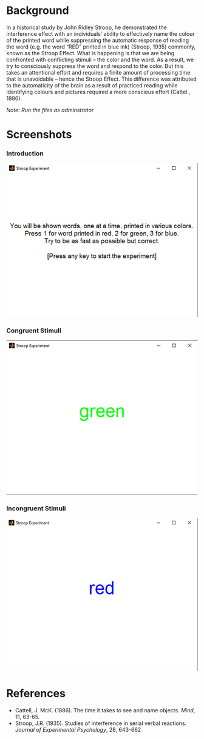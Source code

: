 # Background

In a historical study by John Ridley Stroop, he demonstrated the interference effect with an individuals’ ability to effectively name the colour of the printed word while suppressing the automatic response of reading the word (e.g. the word “RED” printed in blue ink) (Stroop, 1935) commonly, known as the Stroop Effect. What is happening is that we are being confronted with conflicting stimuli – the color and the word. As a result, we try to consciously suppress the word and respond to the color. But this takes an attentional effort and requires a finite amount of processing time that is unavoidable – hence the Stroop Effect. This difference was attributed to the automaticity of the brain as a result of practiced reading while identifying colours and pictures required a more conscious effort (Cattel , 1886).

*Note: Run the files as adminstrator*

# Screenshots

### Introduction

![alt text](https://github.com/AeKana/MATLAB/blob/master/Screenshot_4.png)

### Congruent Stimuli

![alt text](https://github.com/AeKana/MATLAB/blob/master/Screenshot_6.png)

### Incongruent Stimuli

![alt text](https://github.com/AeKana/MATLAB/blob/master/Screenshot_5.png)

# References

- Cattell, J. McK. (1886). The time it takes to see and name objects. *Mind*, 11, 63-65.
- Stroop, J.R. (1935). Studies of interference in serial verbal reactions. *Journal of Experimental Psychology*, 28, 643-662
